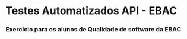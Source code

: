 # Testes Automatizados API - EBAC
### Exercício para os alunos de Qualidade de software da EBAC 




